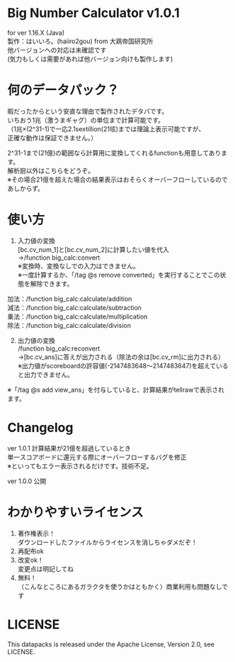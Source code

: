 # Big Number Calculator v1.0.1
for ver 1.16.X (Java)  
製作：はいいろ。(haiiro2gou) from 大鶏帝国研究所  
他バージョンへの対応は未確認です  
(気力もしくは需要があれば他バージョン向けも製作します)

# 何のデータパック？
暇だったからという安直な理由で製作されたデタパです。  
いちおう1兆（激うまギャグ）の単位まで計算可能です。  
（1兆×(2^31-1)で一応2.1sextillion(21垓)までは理論上表示可能ですが、  
正確な動作は保証できません。）

2^31-1まで(21億)の範囲なら計算用に変換してくれるfunctionも用意してあります。  
解析厨以外はこちらをどうぞ。  
※その場合21億を超えた場合の結果表示はおそらくオーバーフローしているのであしからず。  

# 使い方
1. 入力値の変換  
[bc.cv_num_1]と[bc.cv_num_2]に計算したい値を代入  
→/function big_calc:convert  
※変換時、変換なしでの入力はできません。  
※一度計算するか、「/tag @s remove converted」を実行することでこの状態を解除できます。  
  
加法：/function big_calc:calculate/addition  
減法：/function big_calc:calculate/subtraction  
乗法：/function big_calc:calculate/multiplication  
除法：/function big_calc:calculate/division  

2. 出力値の変換  
/function big_calc:reconvert  
→[bc.cv_ans]に答えが出力される（除法の余は[bc.cv_rm]に出力される）  
※出力値がscoreboardの許容値(-2147483648～2147483647)を超えていると出力できません。  
  
※「/tag @s add view_ans」を付与していると、計算結果がtellrawで表示されます。  

# Changelog
ver 1.0.1 計算結果が21億を超過しているとき  
単一スコアボードに還元する際にオーバーフローするバグを修正  
※といってもエラー表示されるだけです。技術不足。  
  
ver 1.0.0 公開

# わかりやすいライセンス
1. 著作権表示！  
ダウンロードしたファイルからライセンスを消しちゃダメだぞ！  
2. 再配布ok  
3. 改変ok！  
変更点は明記してね  
4. 無料！  
（こんなところにあるガラクタを使うかはともかく）商業利用も問題なしです  

# LICENSE
This datapacks is released under the Apache License, Version 2.0, see LICENSE.  

